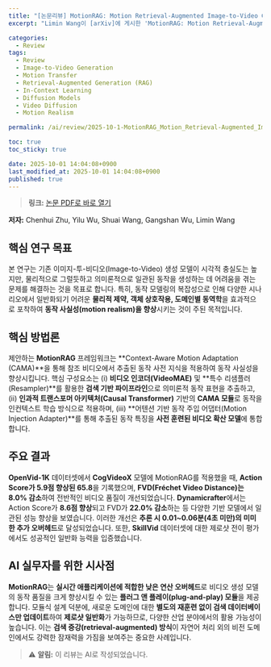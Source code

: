 ```yaml
---
title: "[논문리뷰] MotionRAG: Motion Retrieval-Augmented Image-to-Video Generation"
excerpt: "Limin Wang이 [arXiv]에 게시한 'MotionRAG: Motion Retrieval-Augmented Image-to-Video Generation' 논문에 대한 자세한 리뷰입니다."

categories:
  - Review
tags:
  - Review
  - Image-to-Video Generation
  - Motion Transfer
  - Retrieval-Augmented Generation (RAG)
  - In-Context Learning
  - Diffusion Models
  - Video Diffusion
  - Motion Realism

permalink: /ai/review/2025-10-1-MotionRAG_Motion_Retrieval-Augmented_Image-to-Video_Generation/

toc: true
toc_sticky: true

date: 2025-10-01 14:04:08+0900
last_modified_at: 2025-10-01 14:04:08+0900
published: true
---
```

> **링크:** [논문 PDF로 바로 열기](https://arxiv.org/abs/2509.26391)

**저자:** Chenhui Zhu, Yilu Wu, Shuai Wang, Gangshan Wu, Limin Wang



## 핵심 연구 목표
본 연구는 기존 이미지-투-비디오(Image-to-Video) 생성 모델이 시각적 충실도는 높지만, 물리적으로 그럴듯하고 의미론적으로 일관된 동작을 생성하는 데 어려움을 겪는 문제를 해결하는 것을 목표로 합니다. 특히, 동작 모델링의 복잡성으로 인해 다양한 시나리오에서 일반화되기 어려운 **물리적 제약, 객체 상호작용, 도메인별 동역학**을 효과적으로 포착하여 **동작 사실성(motion realism)을 향상**시키는 것이 주된 목적입니다.

## 핵심 방법론
제안하는 **MotionRAG** 프레임워크는 **Context-Aware Motion Adaptation (CAMA)**을 통해 참조 비디오에서 추출된 동작 사전 지식을 적용하여 동작 사실성을 향상시킵니다. 핵심 구성요소는 (i) **비디오 인코더(VideoMAE)** 및 **특수 리샘플러(Resampler)**를 활용한 **검색 기반 파이프라인**으로 의미론적 동작 표현을 추출하고, (ii) **인과적 트랜스포머 아키텍처(Causal Transformer)** 기반의 **CAMA 모듈**로 동작을 인컨텍스트 학습 방식으로 적용하며, (iii) **어텐션 기반 동작 주입 어댑터(Motion Injection Adapter)**를 통해 추출된 동작 특징을 **사전 훈련된 비디오 확산 모델**에 통합합니다.

## 주요 결과
**OpenVid-1K** 데이터셋에서 **CogVideoX** 모델에 MotionRAG를 적용했을 때, **Action Score가 5.9점 향상된 65.8**을 기록했으며, **FVD(Fréchet Video Distance)는 8.0% 감소**하여 전반적인 비디오 품질이 개선되었습니다. **Dynamicrafter**에서는 Action Score가 **8.6점 향상**되고 FVD가 **22.0% 감소**하는 등 다양한 기반 모델에서 일관된 성능 향상을 보였습니다. 이러한 개선은 **추론 시 0.01~0.06분(4초 미만)의 미미한 추가 오버헤드**로 달성되었습니다. 또한, **SkillVid** 데이터셋에 대한 제로샷 전이 평가에서도 성공적인 일반화 능력을 입증했습니다.

## AI 실무자를 위한 시사점
**MotionRAG**는 **실시간 애플리케이션에 적합한 낮은 연산 오버헤드**로 비디오 생성 모델의 동작 품질을 크게 향상시킬 수 있는 **플러그 앤 플레이(plug-and-play) 모듈**을 제공합니다. 모듈식 설계 덕분에, 새로운 도메인에 대한 **별도의 재훈련 없이 검색 데이터베이스만 업데이트**하여 **제로샷 일반화**가 가능하므로, 다양한 산업 분야에서의 활용 가능성이 높습니다. 이는 **검색 증강(retrieval-augmented) 방식**이 자연어 처리 외의 비전 도메인에서도 강력한 잠재력을 가짐을 보여주는 중요한 사례입니다.

> ⚠️ **알림:** 이 리뷰는 AI로 작성되었습니다.